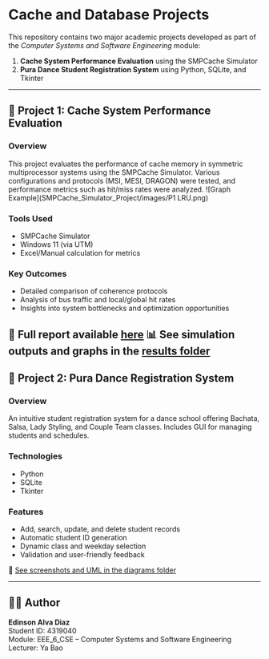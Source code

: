 # Cache and Database Projects

This repository contains two major academic projects developed as part of the *Computer Systems and Software Engineering* module:

1. **Cache System Performance Evaluation** using the SMPCache Simulator
2. **Pura Dance Student Registration System** using Python, SQLite, and Tkinter

---

## 📁 Project 1: Cache System Performance Evaluation

### Overview
This project evaluates the performance of cache memory in symmetric multiprocessor systems using the SMPCache Simulator. Various configurations and protocols (MSI, MESI, DRAGON) were tested, and performance metrics such as hit/miss rates were analyzed.
![Graph Example](SMPCache_Simulator_Project/images/P1 LRU.png)

### Tools Used
- SMPCache Simulator
- Windows 11 (via UTM)
- Excel/Manual calculation for metrics

### Key Outcomes
- Detailed comparison of coherence protocols
- Analysis of bus traffic and local/global hit rates
- Insights into system bottlenecks and optimization opportunities

📄 Full report available [here](SMPCache_Simulator_Project/documentation/SMP%20CACHE%20SIMULATOR.pdf)
📊 See simulation outputs and graphs in the [results folder](SMPCache_Simulator_Project/images)
---

## 📁 Project 2: Pura Dance Registration System

### Overview
An intuitive student registration system for a dance school offering Bachata, Salsa, Lady Styling, and Couple Team classes. Includes GUI for managing students and schedules.

### Technologies
- Python
- SQLite
- Tkinter

### Features
- Add, search, update, and delete student records
- Automatic student ID generation
- Dynamic class and weekday selection
- Validation and user-friendly feedback

📄 [See screenshots and UML in the diagrams folder](Pura_Dance_Registration_System/diagrams)

---

## 👨‍🎓 Author
**Edinson Alva Diaz**  
Student ID: 4319040  
Module: EEE_6_CSE – Computer Systems and Software Engineering  
Lecturer: Ya Bao
